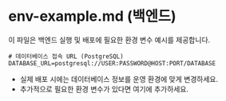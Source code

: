 # env-example.md (백엔드)

이 파일은 백엔드 실행 및 배포에 필요한 환경 변수 예시를 제공합니다.

```
# 데이터베이스 접속 URL (PostgreSQL)
DATABASE_URL=postgresql://USER:PASSWORD@HOST:PORT/DATABASE
```

- 실제 배포 시에는 데이터베이스 정보를 운영 환경에 맞게 변경하세요.
- 추가적으로 필요한 환경 변수가 있다면 여기에 추가하세요.
